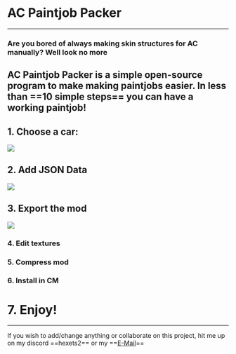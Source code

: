 # AC Paintjob Packer
---
### Are you bored of always making skin structures for AC manually? Well look no more 

AC Paintjob Packer is a simple open-source program to make making paintjobs easier. In less than ==10 simple steps== you can have a working paintjob!
---
## 1. Choose a car:
<img src="https://i.imgur.com/FM6K3Zr.png">

## 2. Add JSON Data
<img src="https://i.imgur.com/rr5U2Nd.png">

## 3. Export the mod
<img src="https://i.imgur.com/DojwrWB.png">

### 4. Edit textures
### 5. Compress mod
### 6. Install in CM

# 7. Enjoy!
---
If you wish to add/change anything or collaborate on this project, hit me up on my discord ==hexets2== or my ==[E-Mail](mailto:hex.ets2@gmail.com)==